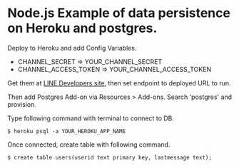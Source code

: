 # Node.js Example of data persistence on Heroku and postgres.

Deploy to Heroku and add Config Variables.

* CHANNEL_SECRET => YOUR_CHANNEL_SECRET
* CHANNEL_ACCESS_TOKEN => YOUR_CHANNEL_ACCESS_TOKEN

Get them at [LINE Developers site](https://developers.line.me/), then set endpoint to deployed URL to run.

Then add Postgres Add-on via Resources > Add-ons. Search 'postgres' and provision.

Type following command with terminal to connect to DB.
```
$ heroku psql -a YOUR_HEROKU_APP_NAME
```
Once connected, create table with following command.
```
$ create table users(userid text primary key, lastmessage text);
```
